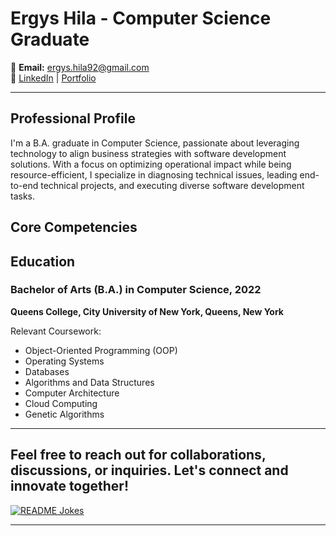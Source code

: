 # Ergys Hila - Computer Science Graduate


   
📧 **Email:** ergys.hila92@gmail.com  
🔗 [LinkedIn](<https://www.linkedin.com/in/ergys-hila-904813131>) | [Portfolio](<https://www.ergyshila.codes>)

---

## Professional Profile

I'm a  B.A. graduate in Computer Science, passionate about leveraging technology to align business strategies with software development solutions. With a focus on optimizing operational impact while being resource-efficient, I specialize in diagnosing technical issues, leading end-to-end technical projects, and executing diverse software development tasks.
## Core Competencies



## Education

### Bachelor of Arts (B.A.) in Computer Science, 2022
**Queens College, City University of New York, Queens, New York**

Relevant Coursework:
- Object-Oriented Programming (OOP)
- Operating Systems
- Databases
- Algorithms and Data Structures
- Computer Architecture
- Cloud Computing
- Genetic Algorithms

---

Feel free to reach out for collaborations, discussions, or inquiries. Let's connect and innovate together!
---

<a href="https://readme-jokes.vercel.app"><img align="center" src="https://readme-jokes.vercel.app/api" alt="README Jokes"></a>

---

